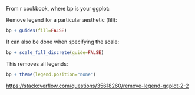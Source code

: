 From r cookbook, where bp is your ggplot:

Remove legend for a particular aesthetic (fill):
```r
bp + guides(fill=FALSE)
```
It can also be done when specifying the scale:
```r
bp + scale_fill_discrete(guide=FALSE)
```
This removes all legends:
```r
bp + theme(legend.position="none")
```
https://stackoverflow.com/questions/35618260/remove-legend-ggplot-2-2
